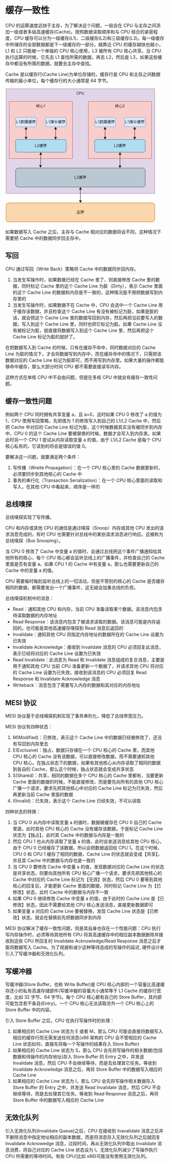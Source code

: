 # 缓存一致性

CPU 的运算速度远快于主存，为了解决这个问题，一般会在 CPU 与主存之间添加一级或者多级高速缓存(Cache)。按照数据读取顺序和与 CPU 结合的紧密程度，CPU 缓存可以分为一级缓存(L1)、二级缓存(L2)和三级缓存(L3)。每一级缓存中所储存的全部数据都是下一级缓存的一部分。越靠近 CPU 的缓存越快也越小，L1 和 L2 只能被一个单独的 CPU 核心使用，L3 被所有 CPU 核心共享。当 CPU 执行运算的时候，它先去 L1 查找所需的数据，再去 L2，然后是 L3，如果这些缓存中都没有所需的数据，就要去主存中查找。

Cache 是以缓存行(Cache Line)为单位存储的，缓存行是 CPU 和主存之间数据传输的最小单位，每个缓存行的大小通常是 64 字节。

![](../img/cpu_cache.png)

如果数据写入 Cache 之后，主存与 Cache 相对应的数据将会不同，这种情况下需要把 Cache 中的数据同步回主存中。

## 写回

CPU 通过写回（Write Back）策略将 Cache 中的数据同步回内存。

1. 当发生写操作时，如果数据已经在 Cache 里了，则直接修改 Cache 里的数据，同时标记 Cache 里的这个 Cache Line 为脏（Dirty），表示 Cache 里面的这个 Cache Line 的数据和内存是不一致的，这种情况是不用把数据写到内存里的
2. 当发生写操作时，如果数据不在 Cache 中，CPU 会选中一个 Cache Line 用于缓存该数据，并且检查这个 Cache Line 有没有被标记为脏，如果是脏的话，就会把这个 Cache Line 里的数据写回到内存，然后再把当前要写入的数据，写入到这个 Cache Line 里，同时也把它标记为脏。如果 Cache Line 没有被标记为脏，就直接将数据写入到这个 Cache Line 里，然后再把这个 Cache Line 标记为脏的就好了。

在把数据写入到 Cache 的时候，只有在缓存不命中，同时数据对应的 Cache Line 为脏的情况下，才会将数据写到内存中，而在缓存命中的情况下，只需把该数据对应的 Cache Line 标记为脏即可，而不用写到内存里。如果大量的操作都能够命中缓存，那么大部分时间 CPU 都不需要直接读写内存。

这种方式在单核 CPU 中不会由问题，但是在多核 CPU 中就会有缓存一致性问题。

## 缓存一致性问题

例如两个 CPU 同时拥有共享变量 a，且 a=0，这时如果 CPU 0 修改了 a 的值为 1，CPU 使用写回策略，先把值为 1 的修改写入到自己的 L1/L2 Cache 中，然后把 Cache 中对应的 Cache Line 标记为脏，这个时候数据其实没有被同步到内存中，CPU 0 的这个 Cache Line 要被替换的时候，数据才会写入到内存里。如果此时另一个 CPU 1 尝试从内存读取变量 a 的值，由于 L1/L2 Cache 是每个 CPU 核心私有的，它读到的将会是错误的值 0。

要解决这⼀问题，就要满足两个条件：

1. 写传播（Wreite Propagation）：在一个 CPU 核⼼⾥的 Cache 数据更新时，必须要同步到其他核⼼的 Cache 中
2. 事务的串行化（Transaction Serialization）：在一个 CPU 核心里面的读取和写入，在其他 CPU 中看起来，顺序是一样的

## 总线嗅探

总线嗅探实现了写传播。

CPU 和内存或其他 CPU 的通信是通过嗅探（Snoop）内存或其他 CPU 发出的请求消息完成的，有时 CPU 也需要针对总线中的某些请求消息进行响应。这被称为总线嗅探（Bus Snooping）。

当 CPU 0 修改了 Cache 中变量 a 的值时，会通过总线把这个事件⼴播通知给其他所有的核⼼，每个 CPU 核⼼都会监听总线上的⼴播事件，并检查⾃⼰的 Cache ⾥⾯是否有变量 a，如果 CPU 1 的 Cache 中有变量 a，那么也需要更新⾃⼰的 Cache 中的变量 a 的值。

CPU 需要每时每刻监听总线上的⼀切活动，但是不管别的核⼼的 Cache 是否缓存相同的数据，都需要发出⼀个⼴播事件，这⽆疑会加重总线的负担。

总线嗅探机制中的消息：

- Read：通知其他 CPU 和内存，当前 CPU 准备读取某个数据。该消息内包含待读取数据的内存地址
- Read Response：该消息内包含了被请求读取的数据。该消息可能是内存返回的，也可能是其他高速缓存嗅探到 Read 消息后返回的
- Invalidate：通知其他 CPU 将指定内存地址的数据所在的 Cache Line 设置为已失效
- Invalidate Acknowledge：接收到 Invalidate 消息的 CPU 必须回复此消息，表示已经将对应的 Cache Line 设置为已失效
- Read Invalidate：此消息为 Read 和 Invalidate 消息组成的复合消息，主要是用于通知其他 CPU 当前 CPU 准备更新一个数据了，并请求其他 CPU 将对应的 Cache Line 设置为已失效。接收到该消息的 CPU 必须回复 Read Response 和 Invalidate Acknowledge 消息
- Writeback：消息包含了需要写入内存的数据和其对应的内存地址

## MESI 协议

MESI 协议基于总线嗅探机制实现了事务串形化，降低了总线带宽压⼒。

MESI 协议有四种状态：

1. M(Modified)：已修改，表示这个 Cache Line 中的数据已经被修改了，还没有写回到内存里去
2. E(Exclusive)：独占，数据只存储在⼀个 CPU 核⼼的 Cache ⾥，⽽其他 CPU 核⼼的 Cache 没有该数据，可以直接修改数据，⽽不需要通知其他 CPU 核⼼。在独占状态下的数据，如果有其他核⼼从内存读取了相同的数据到各⾃的 Cache，那么这个时候，独占状态就会变成共享状态
3. S(Shared)：共享，相同的数据在多个 CPU 核⼼的 Cache ⾥都有，当要更新 Cache ⾥⾯的数据的时候，不能直接修改，⽽是要先向所有的其他 CPU 核⼼⼴播⼀个请求，要求先把其他核⼼中对应的 Cache Line 标记为已失效，然后再更新当前 Cache ⾥⾯的数据
4. I(Invalid)：已失效，表示这个 Cache Line 已经失效，不可以读取

四种状态的转换：

1. 当 CPU 0 从内存中读取变量 a 的值时，数据被缓存在 CPU 0 ⾃⼰的 Cache ⾥⾯，此时其他 CPU 核⼼的 Cache 没有缓存该数据，于是标记 Cache Line 状态为【独占】，此时其 Cache 中的数据与内存是⼀致的
2. 然后 CPU 1 也从内存读取了变量 a 的值，此时会发送消息给其他 CPU 核⼼，由于 CPU 0 已经缓存了该数据，所以会把数据返回给 CPU 1。在这个时候，CPU 0 和 CPU 1 缓存了相同的数据，Cache Line 的状态就会变成【共享】，并且其 Cache 中的数据与内存也是⼀致的
3. 当 CPU 0 要修改 Cache 中变量 a 的值，发现数据对应的 Cache Line 的状态是共享状态，则要向其他所有 CPU 核⼼⼴播⼀个请求，要求先把其他核⼼的 Cache 中对应的 Cache Line 标记为【⽆效】状态，然后 CPU 0 要等到其他核心的回复后，才能更新 Cache ⾥⾯的数据，同时标记 Cache Line 为【已修改】状态，此时 Cache 中的数据与内存不⼀致
4. 如果 CPU 0 继续修改 Cache 中变量 a 的值，由于此时的 Cache Line 是【已修改】状态，因此不需要给其他 CPU 核⼼发送消息，直接更新数据即可
5. 如果变量 a 对应的 Cache Line 要被替换，发现 Cache Line 状态是【已修改】状态，就会在替换前先把数据同步到内存

MESI 协议解决了缓存一致性问题，但是其自身也存在一个性能问题：CPU 执行写内存操作时，必须等待其他所有 CPU 将其高速缓存中的相应副本数据删除并接收到这些 CPU 所回复的 Invalidate Acknowledge/Read Response 消息之后才能将数据写入 Cache。为了规避和减少这种等待造成的写操作的延迟, 硬件设计者引入了写缓冲器和无效化队列。

## 写缓冲器

写缓冲器(Store Buffer，也称 Write Buffer)是 CPU 核心内部的一个容量比高速缓存还小的私有高速存储部件(写缓冲器的容量大小通常等于 L1 Cache 的缓存行宽度，比如 32 字节、64 字节)。每个 CPU 核心都有自己的 Store Buffer，其内部可能包含若干条目(Entry)。一个 CPU 核心无法读取另外一个 CPU 核心上的 Store Buffer 中的内容。

引入 Store Buffer 之后，CPU 在执行写操作时的处理：

1. 如果相应的 Cache Line 状态为 E 或者 M，那么 CPU 可能会直接将数据写入相应的缓存行而无需发送任何消息(x86 架构的 CPU 会不管相应的 Cache Line 状态如何，直接先将每一个写操作的结果存入 Store Buffer)
2. 如果相应的 Cache Line 状态为 S，那么 CPU 会先将写操作的相关数据(包括数据和待操作的内存地址)存入 Store Buffer 的 Entry 之中，并发送 Invalidate 消息，然后 CPU 不会继续等待，而是去处理其它任务。等收到 Invalidate Acknowledge 消息之后，再将 Store Buffer 中的数据写入相应的 Cache Line
3. 如果相应的 Cache Line 状态为 I，那么 CPU 会先将写操作相关数据存入 Store Buffer 的 Entry 之中，并发送 Read Invalidate 消息，然后 CPU 不会继续等待，而是去处理其它任务。等收到 Read Response 消息之后，再将 Store Buffer 中的数据写入相应的 Cache Line

## 无效化队列

引入无效化队列(Invalidate Queue)之后，CPU 在接收到 Inavalidate 消息之后并不删除消息中指定地址相应的副本数据，而是将消息存入无效化队列之后就回复 Invalidate Acknowedge 消息，过段时间，再从无效化队列中取出 Invalidate 消息消费，将自己对应的 Cache Line 状态设为 I。无效化队列减少了写操作执行 CPU 所需要的等待时间。有些 CPU(比如 x86)可能没有使用无效化队列。

